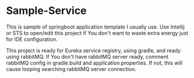 # Sample-Service

This is sample of springboot application template I usually use.
Use Intellij or STS to open/edit this project if You don't want to waste extra energy just for IDE configuration.

This project is ready for Eureka service registry, using gradle, and ready using rabbitMQ.
If You don't have rabbitMQ server ready, comment rabbitMQ config in gradle.build and application.properties. If not, this will cause looping searching rabbitMQ server connection.
